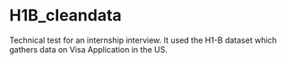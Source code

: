 # H1B_cleandata

Technical test for an internship interview.
It used the H1-B dataset which gathers data on Visa Application in the US.
